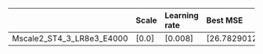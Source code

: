 |                           | Scale   | Learning rate   | Best MSE             | Best SSIM            |
|:--------------------------|:--------|:----------------|:---------------------|:---------------------|
| Mscale2_ST4_3_LR8e3_E4000 | [0.0]   | [0.008]         | [26.782901287078857] | [0.8440052752383873] |